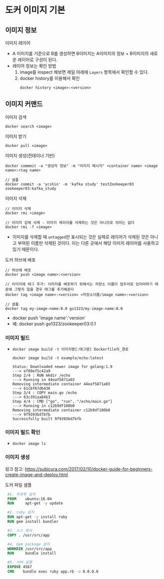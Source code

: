 # 도커 이미지 기본

## 이미지 정보
이미지 레이어
- A 이미지를 기준으로 B를 생성하면 B이미지는 A이미지의 정보  + B이미지의 새로운 레이어로 구성이 된다. 
- 레이어 정보는 확인 방법
   1. image를 inspect 해보면 제일 아래에 `Layers` 항목에서 확인할 수 있다. 
   2. docker history를 이용해서 확인
      ```
      docker history <image>:<version>
      ```



## 이미지 커맨드
이미지 검색
```
docker search <image>
```

이미지 받기
```
docker pull <image>
```

이미지 생성(컨테이너 기반)
```
docker commmit -a "생성자 정보" -m "이미지 메시지" <container name> <image name>:<tag name>

// 샘플
docker commit -a 'ycshin' -m 'kafka study' testZookeeper03 zookeeper03:kafka_study
```

이미지 삭제
```
// 이미지 삭제
docker rmi <image>

// 이미지 강제 삭제 - 이미지 레이어를 삭제하는 것은 아니므로 의미는 없다
docker rmi -f <image>
```
- 이미지를 삭제할 때 `untagged`만 표시되는 것은 실제로 레이어가 삭제된 것은 아니고 부여된 이름만 삭제된 것이다. 이는 다른 곳에서 해당 이미지 레이어를 사용하고 있기 때문이다. 

도커 허브에 배포
```
// 허브에 배포
docker push <image name>:<version>

// 이미지에 태그 추가: 이미지를 배포하기 위해서는 저장소 이름이 접두어로 있어야하기 때문에 그렇지 않을 경우 태그를 추가해준다
docker tag <image name>:<version> <저장소이름/image name>:<version>

// 샘플
docker tag my-image-name:0.0 go1323/my-image-name:0.0
```
- docker push 'image name':'version'
- 예: docker push go1323/zookeeper03:0.1

### 이미지 빌드
- `docker image build -t 이미지명[:태그명] Dockerfile의_경로`
    ```command
    docker image build -t example/echo:latest

    Status: Downloaded newer image for golang:1.9
    ---> ef89ef5c42a9
    Step 2/4 : RUN mkdir /echo
    ---> Running in 44eaf5871a03
    Removing intermediate container 44eaf5871a03
    ---> 61cbf67db436
    Step 3/4 : COPY main.go /echo
    ---> 63c391aa84b3
    Step 4/4 : CMD ["go", "run", "/echo/main.go"]
    ---> Running in c12b9df100b0
    Removing intermediate container c12b9df100b0
    ---> 9f9393bd7bfb
    Successfully built 9f9393bd7bfb
    ```

### 이미지 빌드 확인
- `docker image ls`




### 이미지 생성
링크 참고: https://subicura.com/2017/02/10/docker-guide-for-beginners-create-image-and-deploy.html

도커 파일 샘플
   ~~~dockerfile
    #1. 우분투 설치
    FROM    ubuntu:16.04
    RUN     apt-get -y update

    #2. ruby 설치
    RUN apt-get -y install ruby
    RUN gem install bundler

    #3. 소스 복사
    COPY . /usr/src/app

    #4. Gem package 설치
    WORKDIR /usr/src/app
    RUN     bundle install

    #5. 서버 실행
    EXPOSE 4567
    CMD    bundle exec ruby app.rb -o 0.0.0.0
   ~~~